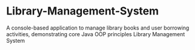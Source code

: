 # Library-Management-System
A console-based application to manage library books and user borrowing activities, demonstrating core Java OOP principles
Library Management System
